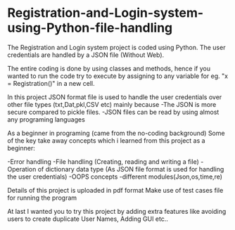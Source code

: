 # Registration-and-Login-system-using-Python-file-handling

The Registration and Login system project is coded using Python. The user credentials are handled by a JSON file (Without Web).

The entire coding is done by using classes and methods, hence if you wanted to run the code try to execute by assigning to any variable for eg. "x = Registration()" in a new cell.

In this project JSON format file is used to handle the user credentials over other file types (txt,Dat,pkl,CSV etc) mainly because 
-The JSON is more secure compared to pickle files. 
-JSON files can be read by using almost any programing languages 

As a beginner in programing (came from the no-coding background) 
Some of the key take away concepts which i learned from this project as a beginner:

-Error handling 
-File handling (Creating, reading and writing a file)
-Operation of dictionary data type (As JSON file format is used for handling the user credentials)
-OOPS concepts -different modules(Json,os,time,re)

Details of this project is uploaded in pdf format Make use of test cases file for running the program

At last I wanted you to try this project by adding extra features like avoiding users to create duplicate User Names, Adding GUI etc..



